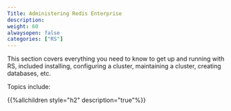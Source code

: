```yaml
---
Title: Administering Redis Enterprise
description: 
weight: 60
alwaysopen: false
categories: ["RS"]
---
```

This section covers everything you need to know to get up and running
with RS, included installing, configuring a cluster, maintaining a
cluster, creating databases, etc.

Topics include:

{{%allchildren style="h2" description="true"%}}
